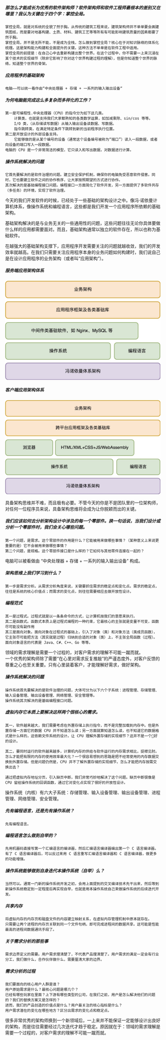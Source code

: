 ##### 那怎么才能成长为优秀的软件架构师？软件架构师和软件工程师最根本的差别又在哪里？我认为关键在于四个字：掌控全局。
    掌控全局，就是对系统的全貌了然于胸。从传统的建筑工程来说，建筑架构师并不单单要会画建筑图纸，而是要对地基构建、土质、材料、建筑工艺等等所有有可能影响建筑质量的因素都要了然于胸。
    掌控全局，并不是无所不能，不是成为全栈，怎么做到掌控全局？核心在于对知识脉络的体系化梳理。这是架构能力构建和全面提升的关键。这种方法不单单是在软件工程中适用。
    掌控全局的前提是：在自己心中去重新构建出整个世界。在这个过程中，你不需要一上来沉浸在某个技术的实现细节（除非它影响了你对这个世界构建过程的理解），但是你知道整个世界的脉络，知道整个世界的骨架。
##### 应用程序的基础架构
    电脑——可以统一看作由“中央处理器 + 存储 + 一系列的输入输出设备“
##### 为何电脑能完成这么多复杂而多样化的工作？
    第一是可编程性.中央处理器（CPU）的指令分为如下这几类。
        计算类，也就是支持我们大家都熟知的各类数学运算，如加减乘除、sin/cos 等等。
        I/O 类，（从存储读写数据）从输入输出设备读数据、写数据。
        指令跳转类，在满足特定条件下跳转到新的当前程序执行位置。
    第二是开放设计的外部设备支持。
        它能够做的是从某个编号的设备（通常这个设备编号被称为“端口”）读入一段数据，或者向设备的端口写入一段数据。
    电脑的 CPU 是一个非常简洁的模型，它只读入和写出数据，对数据进行计算。
##### 操作系统解决的问题
    它首先要解决的是软件治理的问题。建立安全保护机制，确保你的电脑免受恶意软件侵害。同时，它也要建立软件之间的协作秩序，让大家按照期望的方式进行协作。
    其次解决的是基础编程接口问题。编程接口一方面简化了软件开发，另一方面提供了多软件共存（多任务）的环境，实现了软件治理。
今天的我们开发软件的时候，已经处于一些基础的架构设计之中。像冯·诺依曼计算机体系，像操作系统和编程语言，这些都是我们开发一个应用程序所依赖的基础架构。     

基础架构解决的是与业务无关的一些通用性的问题，这些问题往往无论你具体要做什么样的应用都需要面对。而且，基础架构通常以独立的软件存在，所以也称为基础软件。        

在越强大的基础架构支撑下，应用程序开发需要关注的问题就越收敛，我们的开发效率就越高。在我们只需要关注应用程序本身的业务问题如何构建时，我们说自己是在设计应用程序的业务架构（或者叫“应用架构”）。
##### 服务端应用架构体系
![应用架构-服务端](../../pic/genk-time/xswdjgk/服务端架构体系.png)
##### 客户端应用架构体系
![应用架构-客户端](../../pic/genk-time/xswdjgk/客户端架构体系.png)

具备架构思维并不难，而且极有必要。不管今天的你是不是团队里的一位架构师，对任何一位程序员来说，具备架构思维将会成为让你脱颖而出的关键。

##### 我们应该如何去分析架构设计中涉及的每一个零部件。换一句话说，当我们设计或分析一个零部件时，我们会关心哪些问题。
    第一个问题，是需求。这个零部件的作用是什么？它能被用来做哪些事情？（某种意义上来说更重要的是）它不会被用来做哪些事情？
    第二个问题，是规格。这个零部件接口是什么样的？它如何与其他零件连接在一起的？
电脑可以被看做由 “中央处理器 + 存储 + 一系列的输入输出设备” 构成。      
##### 架构思维上我们学习到什么？
    第一步是需求分析。从需求分析角度来说，关键要抓住需求的稳定点和变化点。需求的稳定点，往往是系统的核心价值点；而需求的变化点，则往往需要相应去做开放性设计。
##### 编程范式
    其一是过程式。过程式就是以一条条命令的方式，让计算机按我们的意愿来执行。
    其二是函数式。函数式本质上是过程式编程的一种约束，它最核心的主张就是变量不可变，函数尽可能没有副作用
    其三是面向对象。面向对象在过程式的基础上，引入了对象（类）和对象方法（类成员函数），它主张尽可能把方法（其实就是过程）归纳到合适的对象（类）上，不主张全局函数（过程）。面向对象语言的代表是 Java、C#、C++、Go 等等。

领域的需求理解是需要一个过程的，对客户需求的理解不可能一蹴而就。        
一个优秀的架构师除了需要“在心里对需求反复推敲”的严谨态度外，对客户反馈的尊重之心也至关重要。只有心里装着客户，才能理解好需求，做好架构。       
##### 操作系统解决的问题
    操作系统首先要解决的是软件治理的问题，大体可分为以下六个子系统：进程管理、存储管理、输入设备管理、输出设备管理、网络管理、安全管理等。  
    操作系统其次解决的是基础编程接口问题。
##### 虚拟内存它本质上要解决这样两个很核心的需求。

    其一，软件越来越大，我们需要考虑在外置存储上执行指令，而不是完整加载到内存中。但是外置存储一方面它的数据 CPU 并不知道怎么读；另一方面就算知道怎么读，也不知道它的数据格式是什么样的，这依赖文件系统的设计。让 CPU 理解外置存储的实现细节？这并不是一个好的设计。

    其二，要同时运行的软件越来越多，计算机内存的供给与软件运行的内存需求相比，捉襟见肘。怎么才能把有限的内存的使用效率最大化？一个很容易想到的思路是把不经常使用的内存数据交换到外置存储。但是问题仍然是，CPU 并不了解外置存储的实现细节，怎么才能把内存按需交换出去？

    通过把虚拟内存地址分页，引入缺页中断，我们非常巧妙地解决了这个问题。缺页中断很像是 CPU 留给操作系统的回调函数，通过它对变化点实现了很好的开放性设计。
操作系统（内核）有六大子系统：存储管理、输入设备管理、输出设备管理、进程管理、网络管理、安全管理。    
##### 先有编程语言，还是先有操作系统？
    先有编程语言。
##### 编程语言怎么做到自举的？
    先用机器码直接写第一个汇编语言的编译器，然后汇编语言编译器编出第一个 C 语言编译器。有了 C 语言编译器后，可以反过来用 C 语言重写汇编语言编译器和 C 语言编译器，做更多的功能增强。
##### 操作系统能够做到自身迭代本操作系统（自举）么？
    当然可以。通常一门新的操作系统开发之初，会用上面提到的交叉编译技术先干出来，然后等到新操作系统稳定到一定程度后再实现自举，也就是用本操作系统自己来做操作系统的后续迭代开发。
##### 共享内存
    将虚拟内存的内存页和磁盘文件的内容建立映射关系，在虚拟内存管理机制中原本就存在。
    只需要让两个进程的内存页关联到同一个文件句柄，即可完成进程间的数据共享。这可能是性能最高的进程间数据通讯手段了。
##### 关于需求分析的那些事
    需求边界定义的需要。用户需求理清楚了，不代表产品理清楚了。用户需求的满足一定会有行业分工，我们做什么，合作伙伴做什么，需要厘清大家的边界。
##### 需求分析的过程
    我们要面向的核心用户人群是谁？
    用户原始需求是什么？最核心问题是哪几个？
    已经有哪些玩家在里面？上下游有哪些类型的公司，在我们之前，用户是怎么解决他们的问题的？我们的替换方案又是怎样的？
    进而，我们的产品创造的价值点是什么？用户最关注的核心指标是什么？
    用户需求潜在的变化在哪些地方？区分出需求的变化点和稳定点。
很多非常优秀的架构师换到一个新领域后，一上来并不能保证一定能够设计出良好的架构，而是往往需要经过几次迭代才趋于稳定。原因就在于：领域的需求理解是需要一个过程的，对客户需求的理解不可能一蹴而就。  
